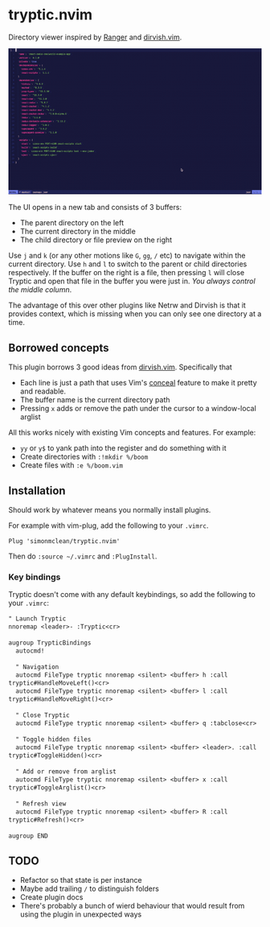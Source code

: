# tryptic.nvim

Directory viewer inspired by [Ranger](https://github.com/ranger/ranger) and [dirvish.vim](https://github.com/justinmk/vim-dirvish).

![](tryptic.gif)

The UI opens in a new tab and consists of 3 buffers:

- The parent directory on the left
- The current directory in the middle
- The child directory or file preview on the right

Use `j` and `k` (or any other motions like `G`,  `gg`, `/` etc) to navigate within the current directory.
Use `h` and `l` to switch to the parent or child directories respectively. If the buffer on the right is a file, then pressing `l` will close Tryptic
and open that file in the buffer you were just in. _You always control the middle column_.

The advantage of this over other plugins like Netrw and Dirvish is that it provides context, which is missing when you can only see one directory at a time.

## Borrowed concepts

This plugin borrows 3 good ideas from [dirvish.vim](https://github.com/justinmk/vim-dirvish). Specifically that

- Each line is just a path that uses Vim's [conceal](https://neovim.io/doc/user/syntax.html#conceal) feature to make it pretty and readable.
- The buffer name is the current directory path
- Pressing `x` adds or remove the path under the cursor to a window-local arglist

All this works nicely with existing Vim concepts and features. For example:

- `yy` or `y$` to yank path into the register and do something with it
- Create directories with `:!mkdir %/boom`
- Create files with `:e %/boom.vim`

## Installation

Should work by whatever means you normally install plugins.

For example with vim-plug, add the following to your `.vimrc`.

```
Plug 'simonmclean/tryptic.nvim'
```

Then do `:source ~/.vimrc` and `:PlugInstall`.

### Key bindings

Tryptic doesn't come with any default keybindings, so add the following to your `.vimrc`:

```
" Launch Tryptic
nnoremap <leader>- :Tryptic<cr>

augroup TrypticBindings
  autocmd!

  " Navigation
  autocmd FileType tryptic nnoremap <silent> <buffer> h :call tryptic#HandleMoveLeft()<cr>
  autocmd FileType tryptic nnoremap <silent> <buffer> l :call tryptic#HandleMoveRight()<cr>

  " Close Tryptic
  autocmd FileType tryptic nnoremap <silent> <buffer> q :tabclose<cr>

  " Toggle hidden files
  autocmd FileType tryptic nnoremap <silent> <buffer> <leader>. :call tryptic#ToggleHidden()<cr>

  " Add or remove from arglist
  autocmd FileType tryptic nnoremap <silent> <buffer> x :call tryptic#ToggleArglist()<cr>

  " Refresh view
  autocmd FileType tryptic nnoremap <silent> <buffer> R :call tryptic#Refresh()<cr>

augroup END
```

## TODO

- Refactor so that state is per instance
- Maybe add trailing `/` to distinguish folders
- Create plugin docs
- There's probably a bunch of wierd behaviour that would result from using the plugin in unexpected ways
